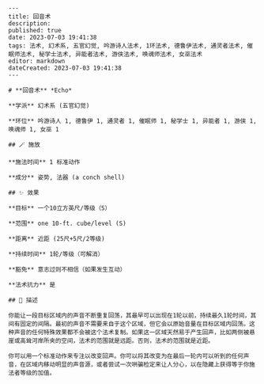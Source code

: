 
    ---
    title: 回音术
    description: 
    published: true
    date: 2023-07-03 19:41:38
    tags: 法术, 幻术系, 五官幻觉, 吟游诗人法术, 1环法术, 德鲁伊法术, 通灵者法术, 催眠师法术, 秘学士法术, 异能者法术, 游侠法术, 唤魂师法术, 女巫法术
    editor: markdown
    dateCreated: 2023-07-03 19:41:38
    ---

    # **回音术** *Echo*

    **学派** 幻术系 (五官幻觉) 

    **环位** 吟游诗人 1, 德鲁伊 1, 通灵者 1, 催眠师 1, 秘学士 1, 异能者 1, 游侠 1, 唤魂师 1, 女巫 1

    ## 🪄 施放

    **施法时间** 1 标准动作

    **成分** 姿势, 法器 (a conch shell)

    ## ✨ 效果 

    **目标** 一个10立方英尺/等级（S） 

    **范围** one 10-ft. cube/level (S)

    **距离** 近距 (25尺+5尺/2等级)  

    **持续时间** 1轮/等级（可解消） 

    **豁免** 意志过则不相信（如果发生互动）

    **法术抗力** 是

    ## 📖 描述

    你能让一段目标区域内的声音不断重复回荡，其最早可以出现在1轮以前，持续最久1轮时间，其间有固定的间隔。最初的声音不需要来自于这个区域，但它会以原始音量在目标区域内回荡。这种声音的任何特殊效果都不会被这个法术复制。如果这一区域天然易于产生回声，比如两侧被悬崖或高耸河岸所夹的空间，法术的范围就是远距。否则，法术的范围就是近距。

    你可以用一个标准动作来专注以改变回声。你可以将其改变为在最后一轮内可以听到的任何声音，在区域内移动明显的声音源，或者尝试一次哄骗检定来让人分心，以在隐藏上获得等于你施法者等级的加值。
    